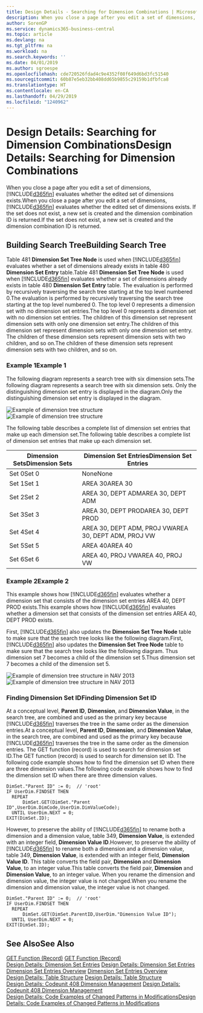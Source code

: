 ```yaml
---
title: Design Details - Searching for Dimension Combinations | Microsoft Docs
description: When you close a page after you edit a set of dimensions, Business Central evaluates whether the edited set of dimensions exists. If the set does not exist, a new set is created and the dimension combination ID is returned.
author: SorenGP
ms.service: dynamics365-business-central
ms.topic: article
ms.devlang: na
ms.tgt_pltfrm: na
ms.workload: na
ms.search.keywords: ''
ms.date: 04/01/2019
ms.author: sgroespe
ms.openlocfilehash: cde720526fdad4c9e4352f08f649d6bd3fc51540
ms.sourcegitcommit: 60b87e5eb32bb408dd65b9855c29159b1dfbfca8
ms.translationtype: HT
ms.contentlocale: en-CA
ms.lasthandoff: 04/29/2019
ms.locfileid: "1240962"
---
```

# <a name="design-details-searching-for-dimension-combinations"></a><span data-ttu-id="31704-104">Design Details: Searching for Dimension Combinations</span><span class="sxs-lookup"><span data-stu-id="31704-104">Design Details: Searching for Dimension Combinations</span></span>
<span data-ttu-id="31704-105">When you close a page after you edit a set of dimensions, [!INCLUDE[d365fin](includes/d365fin_md.md)] evaluates whether the edited set of dimensions exists.</span><span class="sxs-lookup"><span data-stu-id="31704-105">When you close a page after you edit a set of dimensions, [!INCLUDE[d365fin](includes/d365fin_md.md)] evaluates whether the edited set of dimensions exists.</span></span> <span data-ttu-id="31704-106">If the set does not exist, a new set is created and the dimension combination ID is returned.</span><span class="sxs-lookup"><span data-stu-id="31704-106">If the set does not exist, a new set is created and the dimension combination ID is returned.</span></span>  

## <a name="building-search-tree"></a><span data-ttu-id="31704-107">Building Search Tree</span><span class="sxs-lookup"><span data-stu-id="31704-107">Building Search Tree</span></span>  
 <span data-ttu-id="31704-108">Table 481 **Dimension Set Tree Node** is used when [!INCLUDE[d365fin](includes/d365fin_md.md)] evaluates whether a set of dimensions already exists in table 480 **Dimension Set Entry** table.</span><span class="sxs-lookup"><span data-stu-id="31704-108">Table 481 **Dimension Set Tree Node** is used when [!INCLUDE[d365fin](includes/d365fin_md.md)] evaluates whether a set of dimensions already exists in table 480 **Dimension Set Entry** table.</span></span> <span data-ttu-id="31704-109">The evaluation is performed by recursively traversing the search tree starting at the top level numbered 0.</span><span class="sxs-lookup"><span data-stu-id="31704-109">The evaluation is performed by recursively traversing the search tree starting at the top level numbered 0.</span></span> <span data-ttu-id="31704-110">The top level 0 represents a dimension set with no dimension set entries.</span><span class="sxs-lookup"><span data-stu-id="31704-110">The top level 0 represents a dimension set with no dimension set entries.</span></span> <span data-ttu-id="31704-111">The children of this dimension set represent dimension sets with only one dimension set entry.</span><span class="sxs-lookup"><span data-stu-id="31704-111">The children of this dimension set represent dimension sets with only one dimension set entry.</span></span> <span data-ttu-id="31704-112">The children of these dimension sets represent dimension sets with two children, and so on.</span><span class="sxs-lookup"><span data-stu-id="31704-112">The children of these dimension sets represent dimension sets with two children, and so on.</span></span>  

### <a name="example-1"></a><span data-ttu-id="31704-113">Example 1</span><span class="sxs-lookup"><span data-stu-id="31704-113">Example 1</span></span>  
 <span data-ttu-id="31704-114">The following diagram represents a search tree with six dimension sets.</span><span class="sxs-lookup"><span data-stu-id="31704-114">The following diagram represents a search tree with six dimension sets.</span></span> <span data-ttu-id="31704-115">Only the distinguishing dimension set entry is displayed in the diagram.</span><span class="sxs-lookup"><span data-stu-id="31704-115">Only the distinguishing dimension set entry is displayed in the diagram.</span></span>  

 <span data-ttu-id="31704-116">![Example of dimension tree structure](media/nav2013_dimension_tree.png "Example of dimension tree structure")</span><span class="sxs-lookup"><span data-stu-id="31704-116">![Example of dimension tree structure](media/nav2013_dimension_tree.png "Example of dimension tree structure")</span></span>  

 <span data-ttu-id="31704-117">The following table describes a complete list of dimension set entries that make up each dimension set.</span><span class="sxs-lookup"><span data-stu-id="31704-117">The following table describes a complete list of dimension set entries that make up each dimension set.</span></span>  

|<span data-ttu-id="31704-118">Dimension Sets</span><span class="sxs-lookup"><span data-stu-id="31704-118">Dimension Sets</span></span>|<span data-ttu-id="31704-119">Dimension Set Entries</span><span class="sxs-lookup"><span data-stu-id="31704-119">Dimension Set Entries</span></span>|  
|--------------------|---------------------------|  
|<span data-ttu-id="31704-120">Set 0</span><span class="sxs-lookup"><span data-stu-id="31704-120">Set 0</span></span>|<span data-ttu-id="31704-121">None</span><span class="sxs-lookup"><span data-stu-id="31704-121">None</span></span>|  
|<span data-ttu-id="31704-122">Set 1</span><span class="sxs-lookup"><span data-stu-id="31704-122">Set 1</span></span>|<span data-ttu-id="31704-123">AREA 30</span><span class="sxs-lookup"><span data-stu-id="31704-123">AREA 30</span></span>|  
|<span data-ttu-id="31704-124">Set 2</span><span class="sxs-lookup"><span data-stu-id="31704-124">Set 2</span></span>|<span data-ttu-id="31704-125">AREA 30, DEPT ADM</span><span class="sxs-lookup"><span data-stu-id="31704-125">AREA 30, DEPT ADM</span></span>|  
|<span data-ttu-id="31704-126">Set 3</span><span class="sxs-lookup"><span data-stu-id="31704-126">Set 3</span></span>|<span data-ttu-id="31704-127">AREA 30, DEPT PROD</span><span class="sxs-lookup"><span data-stu-id="31704-127">AREA 30, DEPT PROD</span></span>|  
|<span data-ttu-id="31704-128">Set 4</span><span class="sxs-lookup"><span data-stu-id="31704-128">Set 4</span></span>|<span data-ttu-id="31704-129">AREA 30, DEPT ADM, PROJ VW</span><span class="sxs-lookup"><span data-stu-id="31704-129">AREA 30, DEPT ADM, PROJ VW</span></span>|  
|<span data-ttu-id="31704-130">Set 5</span><span class="sxs-lookup"><span data-stu-id="31704-130">Set 5</span></span>|<span data-ttu-id="31704-131">AREA 40</span><span class="sxs-lookup"><span data-stu-id="31704-131">AREA 40</span></span>|  
|<span data-ttu-id="31704-132">Set 6</span><span class="sxs-lookup"><span data-stu-id="31704-132">Set 6</span></span>|<span data-ttu-id="31704-133">AREA 40, PROJ VW</span><span class="sxs-lookup"><span data-stu-id="31704-133">AREA 40, PROJ VW</span></span>|  

### <a name="example-2"></a><span data-ttu-id="31704-134">Example 2</span><span class="sxs-lookup"><span data-stu-id="31704-134">Example 2</span></span>  
 <span data-ttu-id="31704-135">This example shows how [!INCLUDE[d365fin](includes/d365fin_md.md)] evaluates whether a dimension set that consists of the dimension set entries AREA 40, DEPT PROD exists.</span><span class="sxs-lookup"><span data-stu-id="31704-135">This example shows how [!INCLUDE[d365fin](includes/d365fin_md.md)] evaluates whether a dimension set that consists of the dimension set entries AREA 40, DEPT PROD exists.</span></span>  

 <span data-ttu-id="31704-136">First, [!INCLUDE[d365fin](includes/d365fin_md.md)] also updates the **Dimension Set Tree Node** table to make sure that the search tree looks like the following diagram.</span><span class="sxs-lookup"><span data-stu-id="31704-136">First, [!INCLUDE[d365fin](includes/d365fin_md.md)] also updates the **Dimension Set Tree Node** table to make sure that the search tree looks like the following diagram.</span></span> <span data-ttu-id="31704-137">Thus dimension set 7 becomes a child of the dimension set 5.</span><span class="sxs-lookup"><span data-stu-id="31704-137">Thus dimension set 7 becomes a child of the dimension set 5.</span></span>  

 <span data-ttu-id="31704-138">![Example of dimension tree structure in NAV 2013](media/nav2013_dimension_tree_example2.png "Example of dimension tree structure in NAV 2013")</span><span class="sxs-lookup"><span data-stu-id="31704-138">![Example of dimension tree structure in NAV 2013](media/nav2013_dimension_tree_example2.png "Example of dimension tree structure in NAV 2013")</span></span>  

### <a name="finding-dimension-set-id"></a><span data-ttu-id="31704-139">Finding Dimension Set ID</span><span class="sxs-lookup"><span data-stu-id="31704-139">Finding Dimension Set ID</span></span>  
 <span data-ttu-id="31704-140">At a conceptual level, **Parent ID**, **Dimension**, and **Dimension Value**, in the search tree, are combined and used as the primary key because [!INCLUDE[d365fin](includes/d365fin_md.md)] traverses the tree in the same order as the dimension entries.</span><span class="sxs-lookup"><span data-stu-id="31704-140">At a conceptual level, **Parent ID**, **Dimension**, and **Dimension Value**, in the search tree, are combined and used as the primary key because [!INCLUDE[d365fin](includes/d365fin_md.md)] traverses the tree in the same order as the dimension entries.</span></span> <span data-ttu-id="31704-141">The GET function (record) is used to search for dimension set ID.</span><span class="sxs-lookup"><span data-stu-id="31704-141">The GET function (record) is used to search for dimension set ID.</span></span> <span data-ttu-id="31704-142">The following code example shows how to find the dimension set ID when there are three dimension values.</span><span class="sxs-lookup"><span data-stu-id="31704-142">The following code example shows how to find the dimension set ID when there are three dimension values.</span></span>  

```  
DimSet."Parent ID" := 0;  // 'root'  
IF UserDim.FINDSET THEN  
  REPEAT  
      DimSet.GET(DimSet."Parent ID",UserDim.DimCode,UserDim.DimValueCode);  
  UNTIL UserDim.NEXT = 0;  
EXIT(DimSet.ID);  

```  

<span data-ttu-id="31704-143">However, to preserve the ability of [!INCLUDE[d365fin](includes/d365fin_md.md)] to rename both a dimension and a dimension value, table 349, **Dimension Value**, is extended with an integer field, **Dimension Value ID**.</span><span class="sxs-lookup"><span data-stu-id="31704-143">However, to preserve the ability of [!INCLUDE[d365fin](includes/d365fin_md.md)] to rename both a dimension and a dimension value, table 349, **Dimension Value**, is extended with an integer field, **Dimension Value ID**.</span></span> <span data-ttu-id="31704-144">This table converts the field pair, **Dimension** and **Dimension Value**, to an integer value.</span><span class="sxs-lookup"><span data-stu-id="31704-144">This table converts the field pair, **Dimension** and **Dimension Value**, to an integer value.</span></span> <span data-ttu-id="31704-145">When you rename the dimension and dimension value, the integer value is not changed.</span><span class="sxs-lookup"><span data-stu-id="31704-145">When you rename the dimension and dimension value, the integer value is not changed.</span></span>  

```  
DimSet."Parent ID" := 0;  // 'root'  
IF UserDim.FINDSET THEN  
  REPEAT  
      DimSet.GET(DimSet.ParentID,UserDim."Dimension Value ID");  
  UNTIL UserDim.NEXT = 0;  
EXIT(DimSet.ID);  

```  

## <a name="see-also"></a><span data-ttu-id="31704-146">See Also</span><span class="sxs-lookup"><span data-stu-id="31704-146">See Also</span></span>  
 <span data-ttu-id="31704-147">[GET Function (Record)](/dynamics-nav/GET-Function--Record-)  </span><span class="sxs-lookup"><span data-stu-id="31704-147">[GET Function (Record)](/dynamics-nav/GET-Function--Record-)  </span></span>  
 <span data-ttu-id="31704-148">[Design Details: Dimension Set Entries](design-details-dimension-set-entries.md) </span><span class="sxs-lookup"><span data-stu-id="31704-148">[Design Details: Dimension Set Entries](design-details-dimension-set-entries.md) </span></span>  
 <span data-ttu-id="31704-149">[Dimension Set Entries Overview](design-details-dimension-set-entries-overview.md) </span><span class="sxs-lookup"><span data-stu-id="31704-149">[Dimension Set Entries Overview](design-details-dimension-set-entries-overview.md) </span></span>  
 <span data-ttu-id="31704-150">[Design Details: Table Structure](design-details-table-structure.md) </span><span class="sxs-lookup"><span data-stu-id="31704-150">[Design Details: Table Structure](design-details-table-structure.md) </span></span>  
 <span data-ttu-id="31704-151">[Design Details: Codeunit 408 Dimension Management](design-details-codeunit-408-dimension-management.md) </span><span class="sxs-lookup"><span data-stu-id="31704-151">[Design Details: Codeunit 408 Dimension Management](design-details-codeunit-408-dimension-management.md) </span></span>  
 [<span data-ttu-id="31704-152">Design Details: Code Examples of Changed Patterns in Modifications</span><span class="sxs-lookup"><span data-stu-id="31704-152">Design Details: Code Examples of Changed Patterns in Modifications</span></span>](design-details-code-examples-of-changed-patterns-in-modifications.md)
